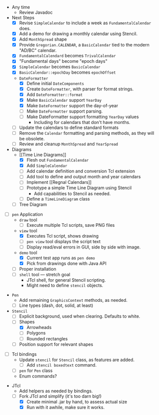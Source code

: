 - Any time
    - Review Javadoc
- Next Steps
    - [x] Revise `SimpleCalendar` to include a week as `FundamentalCalendar` does.
    - [x] Add a demo for drawing a monthly calendar using Stencil.
    - [x] Add `MonthSpread` shape
    - [x] Provide `Gregorian.CALENDAR`, a `BasicCalendar` tied to the modern "AD/BC" calendar.
    - [x] `FundamentalCalendard` becomes `TrivalCalendar`
    - [x] "Fundamental days" become "epoch days"
    - [x] `SimpleCalendar` becomes `BasicCalendar`
    - [x] `BasicCalendar::epochDay` becomes `epochOffset`
    - `DateFormatter`
        - [x] Define initial `DateComponents`
        - [x] Create `DateFormatter`, with parser for format strings.
        - [x] Add `DateFormatter::format`
        - [x] Make `BasicCalendar` support `YearDay`
        - [x] Make `DateFormatter` support the day-of-year
        - [ ] Make `DateFormatter` support parsing.
        - [ ] Make DateFormatter support formatting `YearDay` values
            - Including for calendars that don't have months.
    - [ ] Update the calendars to define standard formats
    - [ ] Remove the `Calendar` formatting and parsing methods, as they will be obsolete.
    - [ ] Review and cleanup `MonthSpread` and `YearSpread`
- Diagrams
    - [[Time Line Diagrams]]
        - [x] Flesh out `FundamentalCalendar`
        - [x] Add `SimpleCalendar`
        - [ ] Add calendar definition and conversion Tcl extension
        - [ ] Add tool to define and output month and year calendars
        - [ ] Implement [[Regnal Calendars]]
        - [ ] Prototype a simple Time Line Diagram using Stencil
            - Add capabilities to Stencil as needed.
        - [ ] Define a `TimeLineDiagram` class
    - [ ] Tree Diagram
- [ ] `pen` Application
    -  `draw` tool
        - [ ] Execute multiple Tcl scripts, save PNG files
    - `view` tool
        - [x] Executes Tcl script, shows drawing
        - [ ] `pen view` tool displays the script text
        - [ ] Display read/eval errors in GUI, side by side with image.
    - `demo` tool
        - [x] Current test app runs as `pen demo`
        - [x] Pick from drawings done with Java API
    - [ ] Proper installation
    - [ ] `shell` tool — stretch goal
        - JTcl shell, for general Stencil scripting.
        - Might need to define `stencil` objects.
- `Pen` 
    - Add remaining `GraphicsContext` methods, as needed.
    - [ ] Line types (dash, dot, solid, at least)
- `Stencil` 
    - [ ] Explicit background, used when clearing.  Defaults to white.
    - [ ] Shapes
        - [x] Arrowheads
        - [ ] Polygons
        - [ ] Rounded rectangles
    - [ ] Position support for relevant shapes
- [ ] Tcl bindings
    - Update `stencil` for `Stencil` class, as features are added.
        - [ ] Add `stencil boxedtext` command.
    - [ ] `pen` for `Pen` class 
    - Enum commands?
- JTcl
    - Add helpers as needed by bindings.
    - [ ] Fork JTcl and simplify (it's too darn big!)
        - [x] Create minimal .jar by hand, to assess actual size
        - [x] Run with it awhile, make sure it works.
